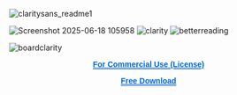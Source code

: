 

![claritysans_readme1](https://github.com/user-attachments/assets/71f95f12-169f-4d4e-9a21-7de80761091c)


![Screenshot 2025-06-18 105958](https://github.com/user-attachments/assets/ba4d91a8-489b-4cc0-a262-5eefbb1eb936)
![clarity](https://github.com/user-attachments/assets/9f751f8e-2ccd-4ceb-96af-1cf5ed71b704)
![betterreading](https://github.com/user-attachments/assets/47cddf29-0e71-48bb-90cd-d5a43ef460f1)


![boardclarity](https://github.com/user-attachments/assets/ebbef314-f950-4f9e-a210-e91d3982cafe)

<p align="center">
  <a href="https://readyui.gumroad.com/l/bqegms" 
     style="text-decoration-line: underline; 
            text-decoration-style: double; 
            text-decoration-color: #0366d6; 
            color: #0366d6;
            font-weight: 600;
            font-family: Arial, sans-serif;">
    For Commercial Use (License)
  </a>
</p><p align="center">
  <a href="https://mega.nz/folder/a8dylBaB#aLfJ16z5jaeQs9sEhPkLHQ" 
     style="text-decoration-line: underline; 
            text-decoration-style: double; 
            text-decoration-color: #0366d6; 
            color: #0366d6;
            font-weight: 600;
            font-family: Arial, sans-serif;">
    Free Download
  </a>
</p>
